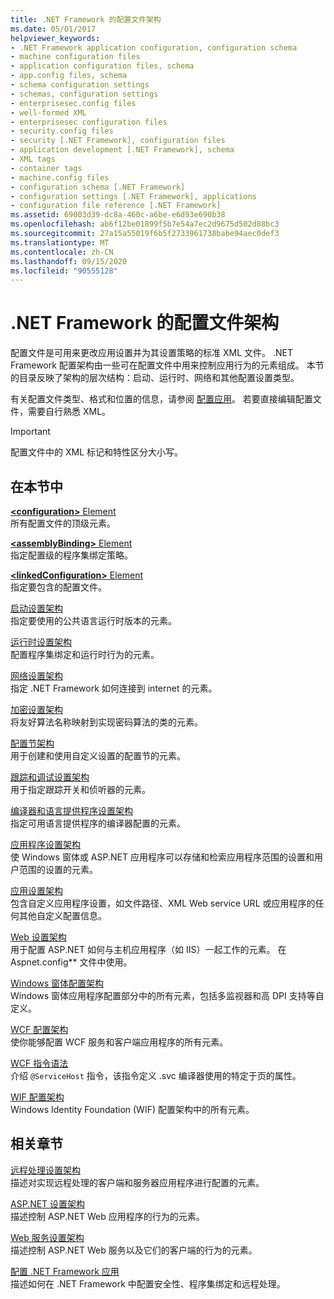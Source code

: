 ```yaml
---
title: .NET Framework 的配置文件架构
ms.date: 05/01/2017
helpviewer_keywords:
- .NET Framework application configuration, configuration schema
- machine configuration files
- application configuration files, schema
- app.config files, schema
- schema configuration settings
- schemas, configuration settings
- enterprisesec.config files
- well-formed XML
- enterprisesec configuration files
- security.config files
- security [.NET Framework], configuration files
- application development [.NET Framework], schema
- XML tags
- container tags
- machine.config files
- configuration schema [.NET Framework]
- configuration settings [.NET Framework], applications
- configuration file reference [.NET Framework]
ms.assetid: 69003d39-dc8a-460c-a6be-e6d93e690b38
ms.openlocfilehash: ab6f12be01899f5b7e54a7ec2d9675d502d88bc3
ms.sourcegitcommit: 27a15a55019f6b5f2733961738babe94aec0def3
ms.translationtype: MT
ms.contentlocale: zh-CN
ms.lasthandoff: 09/15/2020
ms.locfileid: "90555128"
---
```

# <a name="configuration-file-schema-for-the-net-framework"></a>.NET Framework 的配置文件架构

配置文件是可用来更改应用设置并为其设置策略的标准 XML 文件。 .NET Framework 配置架构由一些可在配置文件中用来控制应用行为的元素组成。 本节的目录反映了架构的层次结构：启动、运行时、网络和其他配置设置类型。

有关配置文件类型、格式和位置的信息，请参阅 [配置应用](../index.md)。 若要直接编辑配置文件，需要自行熟悉 XML。

> [!IMPORTANT]
> 配置文件中的 XML 标记和特性区分大小写。

## <a name="in-this-section"></a>在本节中

[**\<configuration>** Element](configuration-element.md)\
所有配置文件的顶级元素。

[**\<assemblyBinding>** Element](assemblybinding-element-for-configuration.md)\
指定配置级的程序集绑定策略。

[**\<linkedConfiguration>** Element](linkedconfiguration-element.md)\
指定要包含的配置文件。

[启动设置架构](./startup/index.md)\
指定要使用的公共语言运行时版本的元素。

[运行时设置架构](./runtime/index.md)\
配置程序集绑定和运行时行为的元素。

[网络设置架构](./network/index.md)\
指定 .NET Framework 如何连接到 internet 的元素。

[加密设置架构](./cryptography/index.md)\
将友好算法名称映射到实现密码算法的类的元素。

[配置节架构](configuration-sections-schema.md)\
用于创建和使用自定义设置的配置节的元素。

[跟踪和调试设置架构](./trace-debug/index.md)\
用于指定跟踪开关和侦听器的元素。

[编译器和语言提供程序设置架构](./compiler/index.md)\
指定可用语言提供程序的编译器配置的元素。

[应用程序设置架构](application-settings-schema.md)\
使 Windows 窗体或 ASP.NET 应用程序可以存储和检索应用程序范围的设置和用户范围的设置的元素。

[应用设置架构](./appsettings/index.md)\
包含自定义应用程序设置，如文件路径、XML Web service URL 或应用程序的任何其他自定义配置信息。

[Web 设置架构](./web/index.md)\
用于配置 ASP.NET 如何与主机应用程序（如 IIS）一起工作的元素。 在 Aspnet.config** 文件中使用。

[Windows 窗体配置架构](winforms/index.md)\
Windows 窗体应用程序配置部分中的所有元素，包括多监视器和高 DPI 支持等自定义。

[WCF 配置架构](./wcf/index.md)\
使你能够配置 WCF 服务和客户端应用程序的所有元素。

[WCF 指令语法](./wcf-directive/index.md)\
介绍 `@ServiceHost` 指令，该指令定义 .svc 编译器使用的特定于页的属性。

[WIF 配置架构](windows-identity-foundation/index.md)\
Windows Identity Foundation (WIF) 配置架构中的所有元素。

## <a name="related-sections"></a>相关章节

[远程处理设置架构](/previous-versions/dotnet/netframework-4.0/z415cf9a(v=vs.100))\
描述对实现远程处理的客户端和服务器应用程序进行配置的元素。

[ASP.NET 设置架构](/previous-versions/dotnet/netframework-4.0/b5ysx397(v=vs.100))\
描述控制 ASP.NET Web 应用程序的行为的元素。

[Web 服务设置架构](/previous-versions/dotnet/netframework-4.0/cctwteet(v=vs.100))\
描述控制 ASP.NET Web 服务以及它们的客户端的行为的元素。

[配置 .NET Framework 应用](/previous-versions/dotnet/netframework-4.0/kza1yk3a(v=vs.100))\
描述如何在 .NET Framework 中配置安全性、程序集绑定和远程处理。
